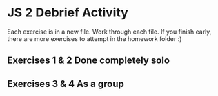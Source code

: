 # JS 2 Debrief Activity
Each exercise is in a new file. Work through each file. If you finish early, there are more exercises to attempt in the homework folder :)

## Exercises 1 & 2 Done completely solo
## Exercises 3 & 4 As a group